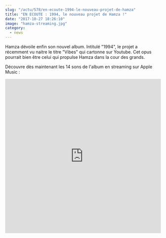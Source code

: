 ```yaml
--- 
slug: "/actu/578/en-ecoute-1994-le-nouveau-projet-de-hamza"
title: "EN ECOUTE : 1994, le nouveau projet de Hamza !"
date: "2017-10-27 18:26:10"
image: "hamza-streaming.jpg"
category:
  - news
---
```

<p>Hamza dévoile enfin son nouvel album. Intitulé "1994", le projet a récemment vu naitre le titre "Vibes" qui cartonne sur Youtube. Cet opus pourrait bien être celui qui propulse Hamza dans la cour des grands.</p>

<p>Découvre dès maintenant les 14 sons de l'album en streaming sur Apple Music :</p>

<iframe src="https://tools.applemusic.com/embed/v1/album/1296240468?country=fr" height="500px" width="100%" frameborder="0"></iframe>
